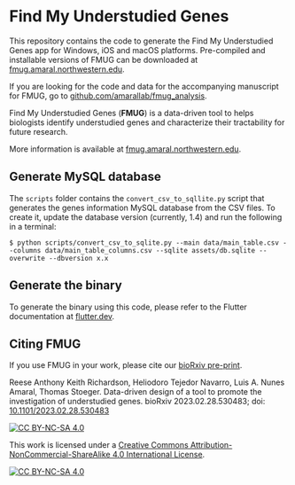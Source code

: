 # Find My Understudied Genes

This repository contains the code to generate the Find My Understudied Genes app for Windows, iOS and macOS platforms. Pre-compiled and installable versions of FMUG can be downloaded at [fmug.amaral.northwestern.edu](https://fmug.amaral.northwestern.edu/).

If you are looking for the code and data for the accompanying manuscript for FMUG, go to [github.com/amarallab/fmug_analysis](https://github.com/amarallab/fmug_analysis).

Find My Understudied Genes (**FMUG**) is a data-driven tool to helps biologists identify understudied genes and characterize their tractability for future research.

More information is available at [fmug.amaral.northwestern.edu](https://fmug.amaral.northwestern.edu/).


## Generate MySQL database

The `scripts` folder contains the `convert_csv_to_sqllite.py` script that generates the genes information MySQL database from the CSV files. To create it, 
update the database version (currently, 1.4) and run the following in a terminal:

    $ python scripts/convert_csv_to_sqlite.py --main data/main_table.csv --columns data/main_table_columns.csv --sqlite assets/db.sqlite --overwrite --dbversion x.x


## Generate the binary

To generate the binary using this code, please refer to the Flutter documentation at [flutter.dev](https://flutter.dev).


## Citing FMUG

If you use FMUG in your work, please cite our [bioRxiv pre-print](https://www.biorxiv.org/content/10.1101/2023.02.28.530483v1).

Reese Anthony Keith Richardson, Heliodoro Tejedor Navarro, Luis A. Nunes Amaral, Thomas Stoeger. Data-driven design of a tool to promote the investigation of understudied genes. bioRxiv 2023.02.28.530483; doi: [10.1101/2023.02.28.530483](https://doi.org/10.1101/2023.02.28.530483)

[![CC BY-NC-SA 4.0][cc-by-nc-sa-shield]][cc-by-nc-sa]

This work is licensed under a
[Creative Commons Attribution-NonCommercial-ShareAlike 4.0 International License][cc-by-nc-sa].

[![CC BY-NC-SA 4.0][cc-by-nc-sa-image]][cc-by-nc-sa]

[cc-by-nc-sa]: http://creativecommons.org/licenses/by-nc-sa/4.0/
[cc-by-nc-sa-image]: https://licensebuttons.net/l/by-nc-sa/4.0/88x31.png
[cc-by-nc-sa-shield]: https://img.shields.io/badge/License-CC%20BY--NC--SA%204.0-lightgrey.svg
